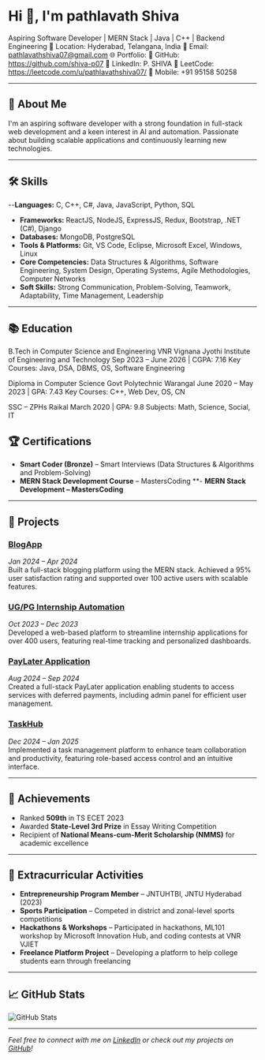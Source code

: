 #   Hi 👋, I'm pathlavath Shiva 
Aspiring Software Developer | MERN Stack | Java | C++ | Backend Engineering
📍 Location: Hyderabad, Telangana, India
📧 Email: pathlavathshiva07@gmail.com
🌐 Portfolio: 
🔗 GitHub: https://github.com/shiva-p07
💼 LinkedIn: P. SHIVA
🧠 LeetCode: https://leetcode.com/u/pathlavathshiva07/
📱 Mobile: +91 95158 50258

---

## 🧠 About Me

I'm an aspiring software developer with a strong foundation in full-stack web development and a keen interest in AI and automation. Passionate about building scalable applications and continuously learning new technologies.

---

## 🛠️ Skills

--**Languages:** C, C++, C#, Java, JavaScript, Python, SQL  
- **Frameworks:** ReactJS, NodeJS, ExpressJS, Redux, Bootstrap, .NET (C#), Django  
- **Databases:** MongoDB, PostgreSQL  
- **Tools & Platforms:** Git, VS Code, Eclipse, Microsoft Excel, Windows, Linux  
- **Core Competencies:** Data Structures & Algorithms, Software Engineering, System Design, Operating Systems, Agile Methodologies, Computer Networks  
- **Soft Skills:** Strong Communication, Problem-Solving, Teamwork, Adaptability, Time Management, Leadership

---

## 📚 Education


B.Tech in Computer Science and Engineering
VNR Vignana Jyothi Institute of Engineering and Technology
Sep 2023 – June 2026 | CGPA: 7.16
Key Courses: Java, DSA, DBMS, OS, Software Engineering

Diploma in Computer Science
Govt Polytechnic Warangal
June 2020 – May 2023 | GPA: 7.43
Key Courses: C++, Web Dev, OS, CN

SSC – ZPHs Raikal
March 2020 | GPA: 9.8
Subjects: Math, Science, Social, IT

## 🏆 Certifications

- **Smart Coder (Bronze)** – Smart Interviews (Data Structures & Algorithms and Problem-Solving)  
- **MERN Stack Development Course** – MastersCoding
**- **MERN Stack Development – MastersCoding**

---

## 💼 Projects

### [BlogApp](https://github.com/yourusername/blogapp)  
*Jan 2024 – Apr 2024*  
Built a full-stack blogging platform using the MERN stack. Achieved a 95% user satisfaction rating and supported over 100 active users with scalable features.

### [UG/PG Internship Automation](https://github.com/yourusername/internship-automation)  
*Oct 2023 – Dec 2023*  
Developed a web-based platform to streamline internship applications for over 400 users, featuring real-time tracking and personalized dashboards.

### [PayLater Application](https://github.com/yourusername/paylater-app)  
*Aug 2024 – Sep 2024*  
Created a full-stack PayLater application enabling students to access services with deferred payments, including admin panel for efficient user management.

### [TaskHub](https://github.com/yourusername/taskhub)  
*Dec 2024 – Jan 2025*  
Implemented a task management platform to enhance team collaboration and productivity, featuring role-based access control and an intuitive interface.

---

## 🏅 Achievements

- Ranked **509th** in TS ECET 2023  
- Awarded **State-Level 3rd Prize** in Essay Writing Competition  
- Recipient of **National Means-cum-Merit Scholarship (NMMS)** for academic excellence

---

## 🎯 Extracurricular Activities

- **Entrepreneurship Program Member** – JNTUHTBI, JNTU Hyderabad (2023)  
- **Sports Participation** – Competed in district and zonal-level sports competitions  
- **Hackathons & Workshops** – Participated in hackathons, ML101 workshop by Microsoft Innovation Hub, and coding contests at VNR VJIET  
- **Freelance Platform Project** – Developing a platform to help college students earn through freelancing

---

## 📈 GitHub Stats

![GitHub Stats](https://github-readme-stats.vercel.app/api?username=yourusername&show_icons=true&theme=radical)

---

*Feel free to connect with me on [LinkedIn](https://www.linkedin.com/in/pathlavathshiva) or check out my projects on [GitHub](https://github.com/yourusername)!*
